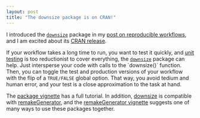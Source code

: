 ```yaml
---
layout: post
title: "The downsize package is on CRAN!"
---
```


<p>
I introduced the <a href="https://CRAN.R-project.org/package=downsize"><code>downsize</code></a> package in my <a href="http://wlandau.github.io/2016/06/14/workflow/">post on reproducible workflows</a>, and I am excited about its <a href="https://CRAN.R-project.org/package=downsize">CRAN release</a>.
</p>

<p>
If your workflow takes a long time to run, you want to test it quickly, and <a href="https://www.r-bloggers.com/unit-testing-with-r/">unit testing</a> is too reductionist to cover everything, the <a href="https://cran.r-project.org/web/packages/downsize/"><code>downsize</code></a> package can help. Just intersperse your code with calls to the `downsize()` function. Then, you can toggle the test and production versions of your workflow with the flip of a <code>TRUE/FALSE</code> global option. That way, you avoid tedium and human error, and your test is a close approximation to the task at hand.
</p>

<p>
The <a href="https://CRAN.R-project.org/package=downsize/vignettes/downsize.html">package vignette</a> has a full tutorial. In addition, <a href="https://CRAN.R-project.org/package=downsize/">downsize</a> is compatible with <a href="https://github.com/wlandau/remakeGenerator">remakeGenerator</a>, and the <a href="https://github.com/wlandau/remakeGenerator/blob/master/vignettes/remakeGenerator.Rmd">remakeGenerator vignette</a> suggests one of many ways to use these packages together.
</p>
